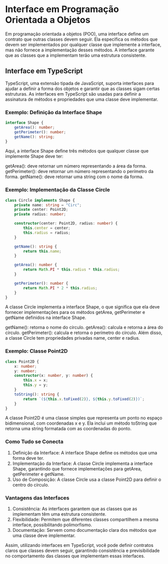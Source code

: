 # Interface em Programação Orientada a Objetos

Em programação orientada a objetos (POO), uma interface define um contrato que outras classes devem seguir. Ela especifica os métodos que devem ser implementados por qualquer classe que implemente a interface, mas não fornece a implementação desses métodos. A interface garante que as classes que a implementam terão uma estrutura consistente.

## Interface em TypeScript

TypeScript, uma extensão tipada de JavaScript, suporta interfaces para ajudar a definir a forma dos objetos e garantir que as classes sigam certas estruturas. As interfaces em TypeScript são usadas para definir a assinatura de métodos e propriedades que uma classe deve implementar.

### Exemplo: Definição da Interface Shape

``` typescript
interface Shape {
    getArea(): number;
    getPerimeter(): number;
    getName(): string;
}
```

Aqui, a interface Shape define três métodos que qualquer classe que implemente Shape deve ter:

getArea(): deve retornar um número representando a área da forma.
getPerimeter(): deve retornar um número representando o perímetro da forma.
getName(): deve retornar uma string com o nome da forma.

### Exemplo: Implementação da Classe Circle

``` typescript
class Circle implements Shape {
    private name: string = "Circ";
    private center: Point2D;
    private radius: number;

    constructor(center: Point2D, radius: number) {
        this.center = center;
        this.radius = radius;
    }

    getName(): string {
        return this.name;
    }

    getArea(): number {
        return Math.PI * this.radius * this.radius;
    }

    getPerimeter(): number {
        return Math.PI * 2 * this.radius;
    }
}
```

A classe Circle implementa a interface Shape, o que significa que ela deve fornecer implementações para os métodos getArea, getPerimeter e getName definidos na interface Shape.

getName(): retorna o nome do círculo.
getArea(): calcula e retorna a área do círculo.
getPerimeter(): calcula e retorna o perímetro do círculo.
Além disso, a classe Circle tem propriedades privadas name, center e radius.

### Exemplo: Classe Point2D

``` typescript
class Point2D {
    x: number;
    y: number;
    constructor(x: number, y: number) {
        this.x = x; 
        this.y = y;
    }
    toString(): string {
        return `(${this.x.toFixed(2)}, ${this.y.toFixed(2)})`;
    }
}
```

A classe Point2D é uma classe simples que representa um ponto no espaço bidimensional, com coordenadas x e y. Ela inclui um método toString que retorna uma string formatada com as coordenadas do ponto.

### Como Tudo se Conecta

1. Definição da Interface: A interface Shape define os métodos que uma forma deve ter.
2. Implementação da Interface: A classe Circle implementa a interface Shape, garantindo que fornece implementações para getArea, getPerimeter e getName.
3. Uso de Composição: A classe Circle usa a classe Point2D para definir o centro do círculo.

### Vantagens das Interfaces

1. Consistência: As interfaces garantem que as classes que as implementam têm uma estrutura consistente.
2. Flexibilidade: Permitem que diferentes classes compartilhem a mesma interface, possibilitando polimorfismo.
3. Documentação: Servem como documentação clara dos métodos que uma classe deve implementar.

Assim, utilizando interfaces em TypeScript, você pode definir contratos claros que classes devem seguir, garantindo consistência e previsibilidade no comportamento das classes que implementam essas interfaces.